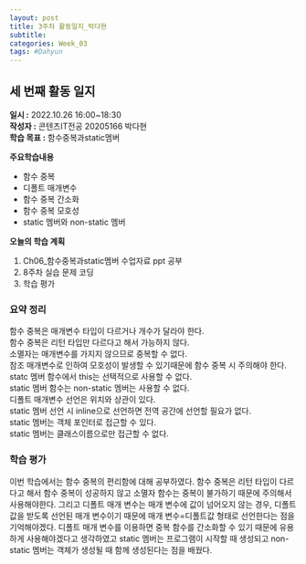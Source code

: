 ```yaml
---
layout: post
title: 3주차 활동일지_박다현
subtitle:
categories: Week_03
tags: #Dahyun
---
```

## 세 번째 활동 일지
**일시 :** 2022.10.26 16:00~18:30  
**작성자 :** 콘텐츠IT전공 20205166 박다현  
**학습 목표 :** 함수중복과static멤버    

**주요학습내용**
- 함수 중복
- 디폴트 매개변수
- 함수 중복 간소화
- 함수 중복 모호성
- static 멤버와 non-static 멤버  

**오늘의 학습 계획**
1. Ch06_함수중복과static멤버 수업자료 ppt 공부
2. 8주차 실습 문제 코딩  
3. 학습 평가
### 요약 정리
함수 중복은 매개변수 타입이 다르거나 개수가 달라야 한다.   
함수 중복은 리턴 타입만 다르다고 해서 가능하지 않다.   
소멸자는 매개변수를 가지지 않으므로 중복할 수 없다.   
참조 매개변수로 인하여 모호성이 발생할 수 있기때문에 함수 중복 시 주의해야 한다.   
statc 멤버 함수에서 this는 선택적으로 사용할 수 없다.   
static 멤버 함수는 non-static 멤버는 사용할 수 없다.   
디폴트 매개변수 선언은 위치와 상관이 있다.   
static 멤버 선언 시 inline으로 선언하면 전역 공간에 선언할 필요가 없다.   
static 멤버는 객체 포인터로 접근할 수 있다.   
static 멤버는 클래스이름으로만 접근할 수 없다.
### 학습 평가
이번 학습에서는 함수 중복의 편리함에 대해 공부하였다. 함수 중복은 리턴 타입이 다르다고 해서 함수 중복이 성공하지 않고 소멸자 함수는 중복이 불가하기 때문에 주의해서 사용해야한다. 그리고 디폴트 매개 변수는 매개 변수에 값이 넘어오지 않는 경우, 디폴트 값을 받도록 선언된 매개 변수이기 때문에 매개 변수=디폴트값 형태로 선언한다는 점을 기억해야겠다. 디폴트 매개 변수를 이용하면 중복 함수를 간소화할 수 있기 때문에 유용하게 사용해야겠다고 생각하였고 static 멤버는 프로그램이 시작할 때 생성되고 non-static 멤버는 객체가 생성될 때 함께 생성된다는 점을 배웠다.
